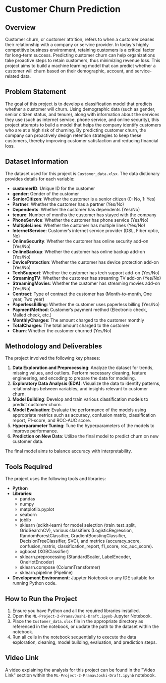 # Customer Churn Prediction

## Overview
Customer churn, or customer attrition, refers to when a customer ceases their relationship with a company or service provider. In today's highly competitive business environment, retaining customers is a critical factor for long-term success. Predicting customer churn can help organizations take proactive steps to retain customers, thus minimizing revenue loss. This project aims to build a machine learning model that can predict whether a customer will churn based on their demographic, account, and service-related data.

## Problem Statement
The goal of this project is to develop a classification model that predicts whether a customer will churn. Using demographic data (such as gender, senior citizen status, and tenure), along with information about the services they use (such as internet service, phone service, and online security), this project attempts to build a model that helps the company identify customers who are at a high risk of churning. By predicting customer churn, the company can proactively design retention strategies to keep these customers, thereby improving customer satisfaction and reducing financial loss.

## Dataset Information
The dataset used for this project is `Customer_data.xlsx`. The data dictionary provides details for each variable:

* **customerID**: Unique ID for the customer
* **gender**: Gender of the customer
* **SeniorCitizen**: Whether the customer is a senior citizen (0: No, 1: Yes)
* **Partner**: Whether the customer has a partner (Yes/No)
* **Dependents**: Whether the customer has dependents (Yes/No)
* **tenure**: Number of months the customer has stayed with the company
* **PhoneService**: Whether the customer has phone service (Yes/No)
* **MultipleLines**: Whether the customer has multiple lines (Yes/No)
* **InternetService**: Customer’s internet service provider (DSL, Fiber optic, No)
* **OnlineSecurity**: Whether the customer has online security add-on (Yes/No)
* **OnlineBackup**: Whether the customer has online backup add-on (Yes/No)
* **DeviceProtection**: Whether the customer has device protection add-on (Yes/No)
* **TechSupport**: Whether the customer has tech support add-on (Yes/No)
* **StreamingTV**: Whether the customer has streaming TV add-on (Yes/No)
* **StreamingMovies**: Whether the customer has streaming movies add-on (Yes/No)
* **Contract**: Type of contract the customer has (Month-to-month, One year, Two year)
* **PaperlessBilling**: Whether the customer uses paperless billing (Yes/No)
* **PaymentMethod**: Customer’s payment method (Electronic check, Mailed check, etc.)
* **MonthlyCharges**: The amount charged to the customer monthly
* **TotalCharges**: The total amount charged to the customer
* **Churn**: Whether the customer churned (Yes/No)

## Methodology and Deliverables

The project involved the following key phases:

1.  **Data Exploration and Preprocessing**: Analyze the dataset for trends, missing values, and outliers. Perform necessary cleaning, feature engineering, and encoding to prepare the data for modeling.
2.  **Exploratory Data Analysis (EDA)**: Visualize the data to identify patterns, relationships between variables, and insights relevant to customer churn.
3.  **Model Building**: Develop and train various classification models to predict customer churn.
4.  **Model Evaluation**: Evaluate the performance of the models using appropriate metrics such as accuracy, confusion matrix, classification report, F1-score, and ROC-AUC score.
5.  **Hyperparameter Tuning**: Tune the hyperparameters of the models to improve performance.
6.  **Prediction on New Data**: Utilize the final model to predict churn on new customer data.

The final model aims to balance accuracy with interpretability.

## Tools Required
The project uses the following tools and libraries:

* **Python**
* **Libraries**:
    * pandas
    * numpy
    * matplotlib.pyplot
    * seaborn
    * joblib
    * sklearn (scikit-learn) for model selection (train\_test\_split, GridSearchCV), various classifiers (LogisticRegression, RandomForestClassifier, GradientBoostingClassifier, DecisionTreeClassifier, SVC), and metrics (accuracy\_score, confusion\_matrix, classification\_report, f1\_score, roc\_auc\_score).
    * xgboost (XGBClassifier)
    * sklearn.preprocessing (StandardScaler, LabelEncoder, OneHotEncoder)
    * sklearn.compose (ColumnTransformer)
    * sklearn.pipeline (Pipeline)
* **Development Environment**: Jupyter Notebook or any IDE suitable for running Python code.

## How to Run the Project
1.  Ensure you have Python and all the required libraries installed.
2.  Open the `ML-Project-2-PranavJoshi-Draft.ipynb` Jupyter Notebook.
3.  Place the `Customer_data.xlsx` file in the appropriate directory as referenced in the notebook, or update the path to the dataset within the notebook.
4.  Run all cells in the notebook sequentially to execute the data exploration, cleaning, model building, evaluation, and prediction steps.

## Video Link
A video explaining the analysis for this project can be found in the "Video Link" section within the `ML-Project-2-PranavJoshi-Draft.ipynb` notebook.